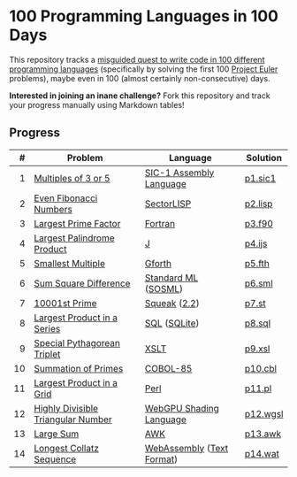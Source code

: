 # 100 Programming Languages in 100 Days
This repository tracks a [misguided quest to write code in 100 different programming languages](https://log.schemescape.com/posts/programming-languages/100-languages.html) (specifically by solving the first 100 [Project Euler](https://projecteuler.net/) problems), maybe even in 100 (almost certainly non-consecutive) days.

**Interested in joining an inane challenge?** Fork this repository and track your progress manually using Markdown tables!

## Progress

| # | Problem | Language | Solution |
|--:|---|---|---|
| 1 | [Multiples of 3 or 5](https://projecteuler.net/problem=1) | [SIC-1 Assembly Language](https://esolangs.org/wiki/SIC-1_Assembly_Language) | [p1.sic1](p1.sic1) |
| 2 | [Even Fibonacci Numbers](https://projecteuler.net/problem=2) | [SectorLISP](https://justine.lol/sectorlisp2/) | [p2.lisp](p2.lisp) |
| 3 | [Largest Prime Factor](https://projecteuler.net/problem=3) | [Fortran](https://fortran-lang.org/) | [p3.f90](p3.f90) |
| 4 | [Largest Palindrome Product](https://projecteuler.net/problem=4) | [J](https://www.jsoftware.com/#/) | [p4.ijs](p4.ijs) |
| 5 | [Smallest Multiple](https://projecteuler.net/problem=5) | [Gforth](https://gforth.org/) | [p5.fth](p5.fth) |
| 6 | [Sum Square Difference](https://projecteuler.net/problem=6) | [Standard ML](https://en.wikipedia.org/wiki/Standard_ML) ([SOSML](https://sosml.org/)) | [p6.sml](p6.sml) |
| 7 | [10001st Prime](https://projecteuler.net/problem=7) | [Squeak](https://squeak.org/) ([2.2](https://squeak.js.org/demo/simple.html)) | [p7.st](p7.st) |
| 8 | [Largest Product in a Series](https://projecteuler.net/problem=8) | [SQL](https://en.wikipedia.org/wiki/SQL) ([SQLite](https://www.sqlite.org/index.html)) | [p8.sql](p8.sql) |
| 9 | [Special Pythagorean Triplet](https://projecteuler.net/problem=9) | [XSLT](https://www.w3.org/TR/xslt-10/) | [p9.xsl](p9.xsl) |
| 10 | [Summation of Primes](https://projecteuler.net/problem=10) | [COBOL-85](https://en.wikipedia.org/wiki/COBOL#COBOL-85) | [p10.cbl](p10.cbl) |
| 11 | [Largest Product in a Grid](https://projecteuler.net/problem=11) | [Perl](https://www.perl.org/) | [p11.pl](p11.pl) |
| 12 | [Highly Divisible Triangular Number](https://projecteuler.net/problem=12) | [WebGPU Shading Language](https://www.w3.org/TR/WGSL/) | [p12.wgsl](p12.wgsl) |
| 13 | [Large Sum](https://projecteuler.net/problem=13) | [AWK](https://en.wikipedia.org/wiki/AWK) | [p13.awk](p13.awk) |
| 14 | [Longest Collatz Sequence](https://projecteuler.net/problem=14) | [WebAssembly](https://webassembly.org/) ([Text Format](https://webassembly.github.io/spec/core/text/index.html)) | [p14.wat](p14.wat) |
